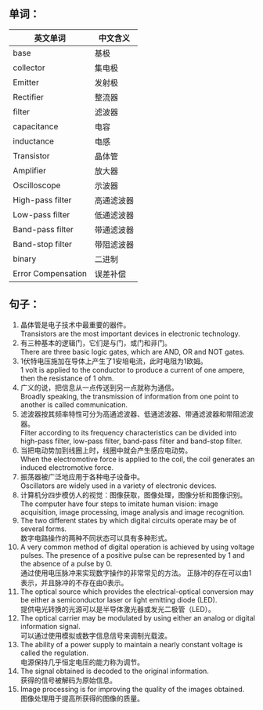 ## 单词：
|英文单词|	中文含义|
|---|---|
|base|基极|
|collector|集电极|
|Emitter|发射极|
|Rectifier|整流器|
|filter|滤波器|
|capacitance|电容|
|inductance|电感|
|Transistor|晶体管|
|Amplifier|放大器|
|Oscilloscope|示波器|
|High-pass filter|高通滤波器|
|Low-pass filter|低通滤波器|
|Band-pass filter|带通滤波器|
|Band-stop filter|带阻滤波器|
|binary |二进制|
|Error Compensation|误差补偿|


## 句子：
1. 晶体管是电子技术中最重要的器件。  
	Transistors are the most important devices in electronic technology.
2. 有三种基本的逻辑门，它们是与门，或门和非门。  
	There are three basic logic gates, which are AND, OR and NOT gates.
3. 1伏特电压施加在导体上产生了1安培电流，此时电阻为1欧姆。  
	1 volt is applied to the conductor to produce a current of one ampere, then the resistance of 1 ohm.
4. 广义的说，把信息从一点传送到另一点就称为通信。  
	Broadly speaking, the transmission of information from one point to another is called communication.
5. 滤波器按其频率特性可分为高通滤波器、低通滤波器、带通滤波器和带阻滤波器。  
	Filter according to its frequency characteristics can be divided into high-pass filter, low-pass filter, band-pass filter and band-stop filter.
6. 当把电动势加到线圈上时，线圈中就会产生感应电动势。  
	When the electromotive force is applied to the coil, the coil generates an induced electromotive force.
7. 振荡器被广泛地应用于各种电子设备中。  
	Oscillators are widely used in a variety of electronic devices.
8.  计算机分四步模仿人的视觉：图像获取，图像处理，图像分析和图像识别。  
	The computer have four steps to imitate human vision: image acquisition, image processing, image analysis and image recognition.
9. The two different states by which digital circuits operate may be of several forms.   
	数字电路操作的两种不同状态可以具有多种形式。
10. A very common method of digital operation is achieved by using voltage pulses. The presence of a positive pulse can be represented by 1 and the absence of a pulse by 0.   
	通过使用电压脉冲来实现数字操作的非常常见的方法。 正脉冲的存在可以由1表示，并且脉冲的不存在由0表示。
11. The optical source which provides the electrical-optical conversion may be either a semiconductor laser or light emitting diode (LED).  
	 提供电光转换的光源可以是半导体激光器或发光二极管（LED）。
12. The optical carrier may be modulated by using either an analog or digital information signal.  
	可以通过使用模拟或数字信息信号来调制光载波。
13. The ability of a power supply to maintain a nearly constant voltage is called the regulation.  
	电源保持几乎恒定电压的能力称为调节。
14. The signal obtained is decoded to the original information.   
	获得的信号被解码为原始信息。
15. Image processing is for improving the quality of the images obtained.   
	图像处理用于提高所获得的图像的质量。
	
